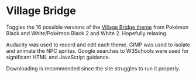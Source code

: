 # Village Bridge
Toggles the 16 possible versions of the [Village Bridge theme](https://www.youtube.com/watch?v=ctpCYukHV6s) from Pokémon Black and White/Pokémon Black 2 and White 2. Hopefully relaxing.

Audacity was used to record and edit each theme. GIMP was used to isolate and animate the NPC sprites. Google searches to W3Schools were used for significant HTML and JavaScript guidance.

Downloading is recommended since the site struggles to run it properly.
